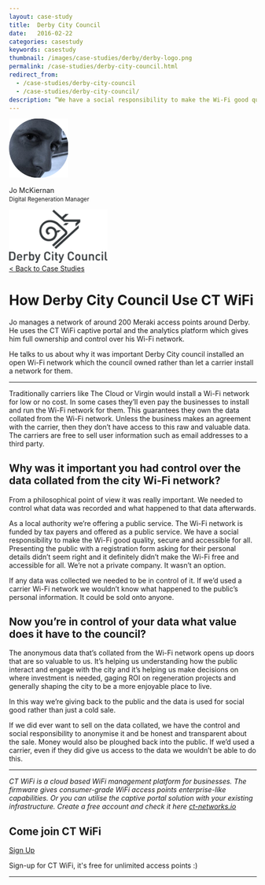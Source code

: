 ```yaml
---
layout: case-study
title:  Derby City Council
date:   2016-02-22
categories: casestudy
keywords: casestudy
thumbnail: /images/case-studies/derby/derby-logo.png
permalink: /case-studies/derby-city-council.html
redirect_from:
  - /case-studies/derby-city-council
  - /case-studies/derby-city-council/
description: “We have a social responsibility to make the Wi-Fi good quality, secure and accessible for all.”
---
```


<div class="mdl-grid">
<div class="case-study-side mdl-cell mdl-cell--3-col mdl-cell--8-col-tablet mdl-cell--4-col-phone mdl-typography--text-center mdl-shadow--1dp">
<img class="cs-portrait text-center" src="/images/case-studies/derby/derby-jo.png" width="120px">
<p>Jo McKiernan <br> <small>Digital Regeneration Manager</small></p>
<img src="/images/case-studies/derby/derby-logo-alt.png" width="200px">
</div>

<div class="case-study-post mdl-cell mdl-cell--9-col mdl-shadow--1dp">
<a href="/casestudies/">< Back to Case Studies</a>
<h1>How Derby City Council Use CT WiFi</h1>
<p>Jo manages a network of around 200 Meraki access points around Derby. He uses the CT WiFi captive portal and the analytics platform which gives him full ownership and control over his Wi-Fi network.</p>

<p>He talks to us about why it was important Derby City council installed an open Wi-Fi network which the council owned rather than let a carrier install a network for them.</p>

<hr>

<p>Traditionally carriers like The Cloud or Virgin would install a Wi-Fi network for low or no cost. In some cases they’ll even pay the businesses to install and run the Wi-Fi network for them. This guarantees they own the data collated from the Wi-Fi network. Unless the business makes an agreement with the carrier, then they don’t have access to this raw and valuable data. The carriers are free to sell user information such as email addresses to a third party.</p>

<h2>Why was it important you had control over the data collated from the city Wi-Fi network?</h2>

<p>From a philosophical point of view it was really important. We needed to control what data was recorded and what happened to that data afterwards.</p>

<p>As a local authority we’re offering a public service. The Wi-Fi network is funded by tax payers and offered as a public service. We have a social responsibility to make the Wi-Fi good quality, secure and accessible for all. Presenting the public with a registration form asking for their personal details didn’t seem right and it definitely didn’t make the Wi-Fi free and accessible for all. We’re not a private company. It wasn’t an option.</p>

<p>If any data was collected we needed to be in control of it. If we’d used a carrier Wi-Fi network we wouldn’t know what happened to the public’s personal information. It could be sold onto anyone.</p>

<h2>Now you’re in control of your data what value does it have to the council?</h2>

<p>The anonymous data that’s collated from the Wi-Fi network opens up doors that are so valuable to us. It’s helping us understanding how the public interact and engage with the city and it’s helping us make decisions on where investment is needed, gaging ROI on regeneration projects and generally shaping the city to be a more enjoyable place to live.</p>

<p>In this way we’re giving back to the public and the data is used for social good rather than just a cold sale.</p>

<p>If we did ever want to sell on the data collated, we have the control and social responsibility to anonymise it and be honest and transparent about the sale. Money would also be ploughed back into the public. If we’d used a carrier, even if they did give us access to the data we wouldn’t be able to do this.</p>
<hr>
<div class="mdl-typography--text-center">
<p><i>CT WiFi is a cloud based WiFi management platform for businesses. The firmware gives consumer-grade WiFi access points enterprise-like capabilities. Or you can utilise the captive portal solution with your existing infrastructure. Create a free account and check it here <a href="https://ct-networks.io">ct-networks.io</a></i></p>
<div class="mdl-typography--text-center">
<h2>Come join CT WiFi</h2>
<a href="https://my.ctapp.io/#/create" class="button success dst">Sign Up</a><br>
<p>Sign-up for CT WiFi, it's free for unlimited access points :)</p>
</div>
<hr>
</div>
</div>
</div>
